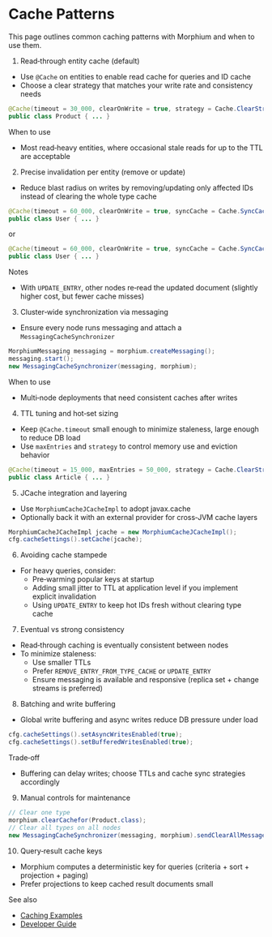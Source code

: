 # Cache Patterns

This page outlines common caching patterns with Morphium and when to use them.

1) Read‑through entity cache (default)
- Use `@Cache` on entities to enable read cache for queries and ID cache
- Choose a clear strategy that matches your write rate and consistency needs
```java
@Cache(timeout = 30_000, clearOnWrite = true, strategy = Cache.ClearStrategy.LRU, syncCache = Cache.SyncCacheStrategy.CLEAR_TYPE_CACHE)
public class Product { ... }
```
When to use
- Most read‑heavy entities, where occasional stale reads for up to the TTL are acceptable

2) Precise invalidation per entity (remove or update)
- Reduce blast radius on writes by removing/updating only affected IDs instead of clearing the whole type cache
```java
@Cache(timeout = 60_000, clearOnWrite = true, syncCache = Cache.SyncCacheStrategy.REMOVE_ENTRY_FROM_TYPE_CACHE)
public class User { ... }
```
or
```java
@Cache(timeout = 60_000, clearOnWrite = true, syncCache = Cache.SyncCacheStrategy.UPDATE_ENTRY)
public class User { ... }
```
Notes
- With `UPDATE_ENTRY`, other nodes re‑read the updated document (slightly higher cost, but fewer cache misses)

3) Cluster‑wide synchronization via messaging
- Ensure every node runs messaging and attach a `MessagingCacheSynchronizer`
```java
MorphiumMessaging messaging = morphium.createMessaging();
messaging.start();
new MessagingCacheSynchronizer(messaging, morphium);
```
When to use
- Multi‑node deployments that need consistent caches after writes

4) TTL tuning and hot‑set sizing
- Keep `@Cache.timeout` small enough to minimize staleness, large enough to reduce DB load
- Use `maxEntries` and `strategy` to control memory use and eviction behavior
```java
@Cache(timeout = 15_000, maxEntries = 50_000, strategy = Cache.ClearStrategy.LRU)
public class Article { ... }
```

5) JCache integration and layering
- Use `MorphiumCacheJCacheImpl` to adopt javax.cache
- Optionally back it with an external provider for cross‑JVM cache layers
```java
MorphiumCacheJCacheImpl jcache = new MorphiumCacheJCacheImpl();
cfg.cacheSettings().setCache(jcache);
```

6) Avoiding cache stampede
- For heavy queries, consider:
  - Pre‑warming popular keys at startup
  - Adding small jitter to TTL at application level if you implement explicit invalidation
  - Using `UPDATE_ENTRY` to keep hot IDs fresh without clearing type cache

7) Eventual vs strong consistency
- Read‑through caching is eventually consistent between nodes
- To minimize staleness:
  - Use smaller TTLs
  - Prefer `REMOVE_ENTRY_FROM_TYPE_CACHE` or `UPDATE_ENTRY`
  - Ensure messaging is available and responsive (replica set + change streams is preferred)

8) Batching and write buffering
- Global write buffering and async writes reduce DB pressure under load
```java
cfg.cacheSettings().setAsyncWritesEnabled(true);
cfg.cacheSettings().setBufferedWritesEnabled(true);
```
Trade‑off
- Buffering can delay writes; choose TTLs and cache sync strategies accordingly

9) Manual controls for maintenance
```java
// Clear one type
morphium.clearCachefor(Product.class);
// Clear all types on all nodes
new MessagingCacheSynchronizer(messaging, morphium).sendClearAllMessage("maintenance");
```

10) Query‑result cache keys
- Morphium computes a deterministic key for queries (criteria + sort + projection + paging)
- Prefer projections to keep cached result documents small

See also
- [Caching Examples](./caching-examples.md)
- [Developer Guide](../developer-guide.md)
